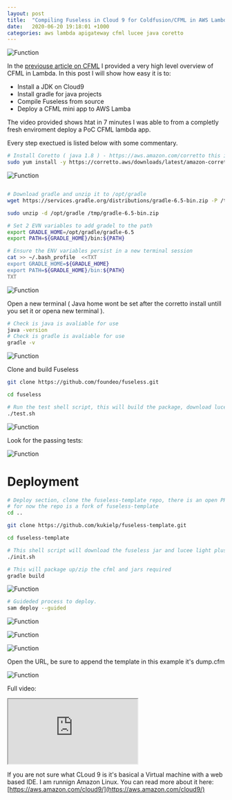 ```yaml
---
layout: post
title:  "Compiling Fuseless in Cloud 9 for Coldfusion/CFML in AWS Lambda"
date:   2020-06-20 19:18:01 +1000
categories: aws lambda apigateway cfml lucee java coretto
---
```


![Function](/assets/post/2020-06-19-CFML-Lucee-in-Lambda-with-APIGateway-Part2/header.png "Function")

In the [previouse article on CFML](https://blog.kukiel.dev/posts/CFML-Lucee-in-Lambda-with-APIGateway.html) I provided a very high level overview of CFML in Lambda.  In this post I will show how easy it is to:
- Install a JDK on Cloud9
- Install gradle for java projects
- Compile Fuseless from source
- Deploy a CFML mini app to AWS Lamba

The video provided shows htat in 7 minutes I was able to from a completly fresh enviroment deploy a PoC CFML lambda app.

Every step exectued is listed below with some commentary.

```bash
# Install Coretto ( java 1.8 ) - https://aws.amazon.com/corretto this is the jdk required to compile Fuseless
sudo yum install -y https://corretto.aws/downloads/latest/amazon-corretto-8-x64-linux-jdk.rpm
```
![Function](/assets/post/2020-06-19-CFML-Lucee-in-Lambda-with-APIGateway-Part2/coretto.png "Function")


```bash

# Download gradle and unzip it to /opt/gradle
wget https://services.gradle.org/distributions/gradle-6.5-bin.zip -P /tmp

sudo unzip -d /opt/gradle /tmp/gradle-6.5-bin.zip

# Set 2 EVN variables to add gradel to the path 
export GRADLE_HOME=/opt/gradle/gradle-6.5
export PATH=${GRADLE_HOME}/bin:${PATH}

# Ensure the ENV variables persist in a new terminal session
cat >> ~/.bash_profile  <<TXT
export GRADLE_HOME=${GRADLE_HOME}
export PATH=${GRADLE_HOME}/bin:${PATH}
TXT
```
![Function](/assets/post/2020-06-19-CFML-Lucee-in-Lambda-with-APIGateway-Part2/coretto.png "Function")

Open a new terminal ( Java home wont be set after the corretto install untill you set it or opena  new terminal ).

```bash
# Check is java is avaliable for use
java -version
# Check is gradle is avaliable for use
gradle -v
```
![Function](/assets/post/2020-06-19-CFML-Lucee-in-Lambda-with-APIGateway-Part2/java.png "Function")

Clone and build Fuseless
```bash
git clone https://github.com/foundeo/fuseless.git

cd fuseless

# Run the test shell script, this will build the package, download lucee light and run some tests.
./test.sh
```
![Function](/assets/post/2020-06-19-CFML-Lucee-in-Lambda-with-APIGateway-Part2/clone-fuse.png "Function")

Look for the passing tests:

![Function](/assets/post/2020-06-19-CFML-Lucee-in-Lambda-with-APIGateway-Part2/pass.png "Function")

# Deployment

```bash
# Deploy section, clone the fuseless-template repo, there is an open PR to include the out outputs of the API endpoint 
# for now the repo is a fork of fuseless-template
cd ..

git clone https://github.com/kukielp/fuseless-template.git

cd fuseless-template

# This shell script will download the fuseless jar and lucee light plus 
./init.sh

# This will package up/zip the cfml and jars required
gradle build
```

![Function](/assets/post/2020-06-19-CFML-Lucee-in-Lambda-with-APIGateway-Part2/build-2.png "Function")

```bash
# Guideded process to deploy.
sam deploy --guided
```
![Function](/assets/post/2020-06-19-CFML-Lucee-in-Lambda-with-APIGateway-Part2/1.png "Function")

![Function](/assets/post/2020-06-19-CFML-Lucee-in-Lambda-with-APIGateway-Part2/2.png "Function")

![Function](/assets/post/2020-06-19-CFML-Lucee-in-Lambda-with-APIGateway-Part2/3.png "Function")

Open the URL, be sure to append the template in this example it's dump.cfm

![Function](/assets/post/2020-06-19-CFML-Lucee-in-Lambda-with-APIGateway-Part2/final.png "Function")

Full video:

<div class="containerFrame">
  <iframe class="responsive-iframe" src="https://www.youtube.com/embed/K3fO9buAdtE" allow="accelerometer; autoplay; encrypted-media; gyroscope; picture-in-picture" allowfullscreen></iframe>
</div>

If you are not sure what CLoud 9 is it's basical a Virtual machine with a web based IDE.  I am runnign Amazon Linux.  You can read more about it here: [https://aws.amazon.com/cloud9/](https://aws.amazon.com/cloud9/)